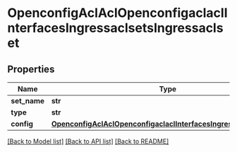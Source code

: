 # OpenconfigAclAclOpenconfigaclaclInterfacesIngressaclsetsIngressaclset

## Properties
Name | Type | Description | Notes
------------ | ------------- | ------------- | -------------
**set_name** | **str** |  | 
**type** | **str** |  | 
**config** | [**OpenconfigAclAclOpenconfigaclaclInterfacesIngressaclsetsConfig**](OpenconfigAclAclOpenconfigaclaclInterfacesIngressaclsetsConfig.md) |  | [optional] 

[[Back to Model list]](../README.md#documentation-for-models) [[Back to API list]](../README.md#documentation-for-api-endpoints) [[Back to README]](../README.md)


